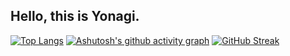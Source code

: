 ## Hello, this is Yonagi.
[![Top Langs](https://github-readme-stats.vercel.app/api/top-langs/?username=Yonagi04&layout=compact)](https://github.com/anuraghazra/github-readme-stats)
[![Ashutosh's github activity graph](https://github-readme-activity-graph.vercel.app/graph?username=Yonagi04&theme=xcode)](https://github.com/ashutosh00710/github-readme-activity-graph)
[![GitHub Streak](https://streak-stats.demolab.com/?user=Yonagi04)](https://git.io/streak-stats)
